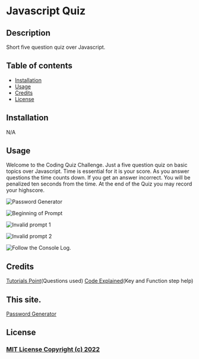 # Javascript Quiz

## Description

Short five question quiz over Javascript.

## Table of contents

- [Installation](#installation)
- [Usage](#usage)
- [Credits](#credits)
- [License](#license)

## Installation

N/A

## Usage

Welcome to the Coding Quiz Challenge.  Just a five question quiz on basic topics over Javascript.  Time is essential for it is your score.  As you answer questions the time counts down.  If you get an answer incorrect.  You will be penalized ten seconds from the time.  At the end of the Quiz you may record your highscore.

![Password Generator](./assets/images/PasswordGenerator.png)

![Beginning of Prompt](./assets/images/firstprompt.png)

![Invalid prompt 1](./assets/images/badprompt1.png)

![Invalid prompt 2](./assets/images/badprompt2.png)

![Follow the Console Log.](./assets/images/console.png)

## Credits

[Tutorials Point](https://www.tutorialspoint.com/javascript/javascript_online_quiz.htm)(Questions used)
[Code Explained](https://www.youtube.com/watch?v=49pYIMygIcU&t=1431s)(Key and Function step help)
## This site.

[Password Generator](https://zmag33z.github.io/week-4-challenge/)

## License

### [MIT License Copyright (c) 2022](https://zmag33z.github.io/week-3-challenge/license.md)